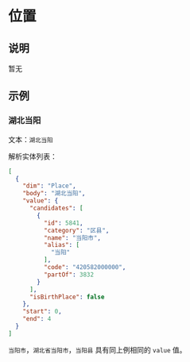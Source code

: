 # 位置

## 说明

暂无

## 示例

### 湖北当阳

文本：`湖北当阳`

解析实体列表：

```json
[
  {
    "dim": "Place",
    "body": "湖北当阳",
    "value": {
      "candidates": [
        {
          "id": 5841,
          "category": "区县",
          "name": "当阳市",
          "alias": [
            "当阳"
          ],
          "code": "420582000000",
          "partOf": 3832
        }
      ],
      "isBirthPlace": false
    },
    "start": 0,
    "end": 4
  }
]
```

`当阳市`，`湖北省当阳市`，`当阳县` 具有同上例相同的 `value` 值。
